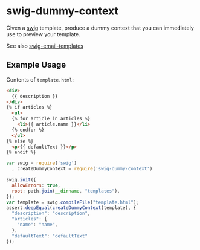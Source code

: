 # swig-dummy-context

Given a [swig](https://github.com/paularmstrong/swig) template, produce a
dummy context that you can immediately use to preview your template.

See also [swig-email-templates](https://github.com/superjoe30/swig-email-templates)

## Example Usage

Contents of `template.html`:

```html
<div>
  {{ description }}
</div>
{% if articles %}
  <ul>
  {% for article in articles %}
    <li>{{ article.name }}</li>
  {% endfor %}
  </ul>
{% else %}
  <p>{{ defaultText }}</p>
{% endif %}
```

```js
var swig = require('swig')
  , createDummyContext = require('swig-dummy-context')

swig.init({
  allowErrors: true,
  root: path.join(__dirname, "templates"),
});
var template = swig.compileFile("template.html");
assert.deepEqual(createDummyContext(template), {
  "description": "description",
  "articles": {
    "name": "name",
  },
  "defaultText": "defaultText"
});
```

